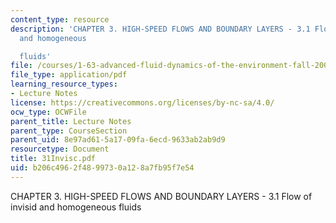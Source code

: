 ```yaml
---
content_type: resource
description: 'CHAPTER 3. HIGH-SPEED FLOWS AND BOUNDARY LAYERS - 3.1 Flow of invisid
  and homogeneous

  fluids'
file: /courses/1-63-advanced-fluid-dynamics-of-the-environment-fall-2002/b206c4962f4899730a128a7fb95f7e54_31Invisc.pdf
file_type: application/pdf
learning_resource_types:
- Lecture Notes
license: https://creativecommons.org/licenses/by-nc-sa/4.0/
ocw_type: OCWFile
parent_title: Lecture Notes
parent_type: CourseSection
parent_uid: 8e97ad61-5a17-09fa-6ecd-9633ab2ab9d9
resourcetype: Document
title: 31Invisc.pdf
uid: b206c496-2f48-9973-0a12-8a7fb95f7e54
---
```

CHAPTER 3. HIGH-SPEED FLOWS AND BOUNDARY LAYERS - 3.1 Flow of invisid and homogeneous
fluids